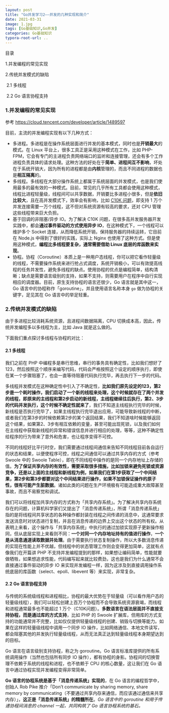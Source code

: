 ```yaml
---
layout: post
title: "Go并发学习2——并发的几种实现和简介"
date: 2021-03-31
image: 1.jpg
tags: [Go基础知识,Go并发]
categories: Go基础知识
typora-root-url: ..
---
```


目录

  1.并发编程的常见实现

  2.传统并发模式的缺陷   

​		2.1 多线程   

​		2.2 Go 语言协程支持



### 1.并发编程的常见实现

参考 https://cloud.tencent.com/developer/article/1489597

目前，主流的并发编程实现有以下几种方式：

- 多进程。多进程是在操作系统层面进行并发的基本模式，同时也是**开销最大**的模式。在 Linux 平台上，很多工具正是采用这种模式在工作，比如 PHP-FPM，它会有专门的主进程负责网络端口的监听和连接管理，还会有多个工作进程负责具体的请求处理。这种方法的好处在于**简单、进程间互不影响**，坏处在于系统开销大，因为所有的进程都是由**内核**管理的，而且不同进程的数据也是**相互隔离**的。
- 多线程。多线程在大部分操作系统上都属于系统层面的并发模式，也是我们使用最多的最有效的一种模式。目前，常见的几乎所有工具都会使用这种模式，线程比进程轻量级，线程间可以共享数据，开销要比多进程小很多，但是**依旧比较大**，且在高并发模式下，效率会有影响，比如 [C10K 问题](https://blog.csdn.net/wangtaomtk/article/details/51811011)，即支持 1 万个并发连接需要一万个线程，这不但对系统资源有较高的要求，还对 CPU 管理这些线程带来巨大负担。
- 基于回调的非阻塞/异步 IO。为了解决 C10K 问题，在很多高并发服务器开发实践中，都会**通过事件驱动的方式使用异步 IO**，在这种模式下，一个线程可以维护多个 Socket 连接，从而降低系统开销，保持服务器的持续运转，它目前在 Node.js 中得到了很好的实践，实际上 Nginx 也使用了这种方式。但是使用这种模式，**编程比多线程要复杂，通常需要借助 Linux 底层的库函数来实现**。
- 协程。协程（Coroutine）本质上是一种用户态线程，你可以把它看作轻量级的线程，不需要操作系统来进行抢占式调度，系统开销极小，可以有效提高线程的任务并发性，避免多线程的缺点。使用协程的优点是编程简单，结构清晰；缺点是需要语言级别的支持，如果不支持，则需要用户在程序中自行实现相应的调度器。目前，原生支持协程的语言还很少，Go 语言就是其中这一，Go 语言中的协程称作「goroutine」，并且使用语言名称本身 `go` 做为协程的关键字，足见其在 Go 语言中的举足轻重。



### 2.传统并发模式的缺陷

由于多进程比较消耗系统资源，且进程间数据隔离，CPU 切换成本高，因此，传统并发编程多以多线程为主，比如 Java 就是这么做的。

下面我们重点探讨多线程与协程的对比：

#### 2.1 多线程 

我们之前在 PHP 中编程多是串行思维，串行的事务具有确定性，比如我们想好了123，然后按照这个顺序来编写代码，代码会严格按照这个设定的顺序执行，即使在某一个步骤阻塞了，也会一直等待阻塞代码执行完毕，再去执行下一步的代码。

多线程并发模式在这种确定性中引入了不确定性，**比如我们原先设定的123，第2步是一个耗时操作，我们启动了一个新的线程来处理，这个时候就存在了两个并发的线程，即原来的主线程和第2步启动的新线程，主线程继续往后执行，第2、3步的代码并发执行，这个时候不确定性就来了**，我们不知道主线程执行完毕的时候，新线程是否执行完毕了，如果主线程执行完毕退出应用，可能导致新线程的中断，或者我们在第3步的时候依赖第2步的某个返回结果，我们不知道啥时候能够返回这个结果，如果第2、3步有相互依赖的变量，甚至可能出现死锁，以及我们如何在主线程中获取新线程的异常和错误信息并进行相应的处理，等等，这种不确定性给程序的行为带来了意外和危害，也让程序变得不可控。

不同的线程好比平行时空，我们需要通过线程间通信来告知不同线程目前各自运行的状态和结果，以便使程序可控，线程之间通信可以通过共享内存的方式（参考  Swoole 中的 Swoole  Table），即在不同线程中操作的是同一个内存地址上存储的值。**为了保证共享内存的有效性，需要采取很多措施，比如加锁来避免死锁或资源竞争，还是以上面的主线程和新线程为例，如果我们在第1步获取了一个中间结果，第2步和第3步都要对这个中间结果进行操作，如果不加锁保证操作的原子性，很有可能产生脏数据**。诸如此类的问题在生产环境极有可能造成重大故障甚至事故，而且不易察觉和调试。

我们可以将线程加共享内存的方式称为「共享内存系统」。为了解决共享内存系统存在的问题，计算机科学家们又提出了「消息传递系统」，所谓「消息传递系统」指的是将线程间共享状态的各种操作都封装在线程之间传递的消息中，这通常要求发送消息时对状态进行复制，并且在消息传递的边界上交出这个状态的所有权。从表明上来看，这个操作与「共享内存系统」中执行的通过加锁实现原子更新操作相同，但从底层实现上来看则不同：**一个对同一个内存地址持有的值进行操作**，**一个是从消息通道读取数据并处理**。由于需要执行状态复制操作，所以大多数消息传递的实现在性能上并不优越，但线程中的状态管理工作则会变得更加简单，这就有点像我们在开篇讲 PHP  不支持并发编程提到的那样，如果想让编码简单，性能就要做牺牲，如果想追求性能，代码编写起来就比较费劲，这也是我们为什么通常不会直接通过事件驱动的异步 IO 来实现并发编程一样，因为这涉及到直接调用操作系统底层的库函数（select、epoll、libevent 等）来实现，非常复杂。

#### 2.2 Go 语言协程支持

与传统的系统级线程和进程相比，协程的最大优势在于轻量级（可以看作用户态的轻量级线程），我们可以轻松创建上百万个协程而不会导致系统资源衰竭，而线程和进程通常最多也不能超过 1 万个（C10K问题）。**多数语言在语法层面并不直接支持协程，而是通过库的方式支持**，比如 PHP 的 Swoole  扩展库，但用库的方式支持的功能通常并不完整，比如仅仅提供轻量级线程的创建、销毁与切换等能力。如果在这样的轻量级线程中调用一个同步 IO  操作，比如网络通信、本地文件读写，都会阻塞其他的并发执行轻量级线程，从而无法真正达到轻量级线程本身期望达到的目标。

Go  语言在语言级别支持协程，称之为 goroutine。Go 语言标准库提供的所有系统调用操作（当然也包括所有同步 IO  操作），都有协程的身影。协程间的切换管理不依赖于系统的线程和进程，也不依赖于 CPU 的核心数量，这让我们在 Go  语言中通过协程实现并发编程变得非常简单。

**Go 语言的协程系统是基于「消息传递系统」实现的**，在 Go 语言的编程哲学中，创始人 Rob Pike 推介「Don’t communicate by sharing memory, share memory by communicating（不要通过共享内存来通信，而应该通过通信来共享内存）」，**这正是「消息传递系统」的精髓所在**。*Go 语言中的 goroutine 和用于传递协程间消息的 channel 一起，共同构筑了 Go 语言协程系统的基石。*

